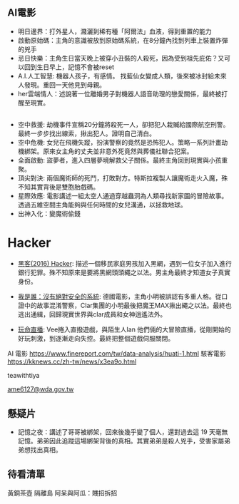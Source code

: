 ## AI電影
- 明日邊界：打外星人，濺灑到稀有種「阿爾法」血液，得到重置的能力
- 啟動原始碼：主角的意識被放到原始碼系統，在8分鐘內找到列車上裝置炸彈的兇手
- 忌日快樂：主角生日當天晚上被穿小丑裝的人殺死，因為受到祖先庇佑？又可以回到生日早上，記憶不會被reset
- A.I.人工智慧: 機器人孩子，有感情。 找藍仙女變成人類，後來被冰封給未來人發現。重回一天他見到母親。
- her雲端情人：述說著一位離婚男子對機器人語音助理的戀愛關係，最終被打醒至現實。



## 
- 空中救援: 劫機事件宣稱20分鐘將殺死一人，卻把犯人栽贓給國際航空刑警。最終一步步找出線索，揪出犯人。證明自己清白。
- 空中危機: 女兒在飛機失蹤，扮演警察的竟然是恐怖犯人。策略一系列計畫劫機綁架。原來女主角的丈夫並非意外死竟然與葬儀社聯合犯案。
- 全面啟動: 盜夢者，進入四層夢境解救父子關係。最終主角回到現實與小孩重聚。
- 頂尖對決: 兩個魔術師的死鬥，打敗對方。特斯拉複製人讓魔術走火入魔，殊不知其實背後是雙胞胎戲碼。
- 星際效應: 電影講述一組太空人通過穿越蟲洞為人類尋找新家園的冒險故事。透過五維空間主角能夠與任何時間的女兒溝通，以拯救地球。
- 出神入化：變魔術偷錢

# Hacker
- [黑客(2016) Hacker](https://www.youtube.com/watch?v=WuW8Nnzas78): 描述一個移民家庭男孩加入黑網，遇到一位女子加入進行銀行犯罪。殊不知原來是要將黑網頭頭繩之以法。男主角最終才知道女子真實身份。
- [我是誰：沒有絕對安全的系統](): 德國電影，主角小明被誤認有多重人格。從口證中的故事混淆警察，Clar集團的小明最後把魔王MAX揪出繩之以法。最終也逃出通緝，回歸現實世界與clar成員和女神逍遙法外。

- [玩命直播](): Vee捲入直撥遊戲，與陌生人Ian 他們倆的大冒險直播，從剛開始的好玩刺激，到逐漸走向失控。最終把整個遊戲伺服關閉。

AI 電影 https://www.finereport.com/tw/data-analysis/huati-1.html 
駭客電影 https://kknews.cc/zh-tw/news/x3ea9o.html
 
teawithtiya 

ame6127@wda.gov.tw  


## 懸疑片
- 記憶之夜：講述了哥哥被綁架，回來後幾乎變了個人，還對過去這 19 天毫無記憶。弟弟因此追蹤這場綁架背後的真相。其實弟弟是殺人兇手，受害家屬弟弟想找出真相。
## 待看清單
黃銅茶壺
隔離島
阿呆與阿瓜：賤招拆招